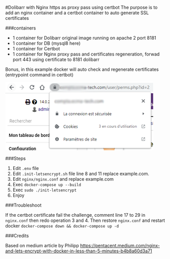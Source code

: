 #Dolibarr with Nginx https as proxy pass using certbot
The purpose is to add an nginx container and a certbot container to auto generate SSL certificates

###containers

- 1 container for Dolibarr original image running on apache 2 port 8181
- 1 container for DB (mysql8 here)
- 1 container for Certbot
- 1 container for Nginx proxy pass and certificates regeneration, forwad port 443 using certificate to 8181 dolibarr

Bonus, in this example docker will auto check and regenerate certificates (entrypoint command in certbot)


![https.png](https.png)

###Steps

1. Edit `.env` file
2. Edit `.init-letsencrypt.sh`  file line 8 and 11 replace example.com.
3. Edit `nginx/nginx.conf` and replace example.com
4. Exec `docker-compose up --build`
5. Exec `sudo ./init-letsencrypt`
6. Enjoy

###Troubleshoot

If the certbot certificate fail the challenge, comment line 17 to 29 in `nginx.conf` then redo operation 3 and 4. Then restore `nginx.conf` and restart docker `docker-compose down && docker-compose up -d`

###Credits

Based on medium article by Philipp https://pentacent.medium.com/nginx-and-lets-encrypt-with-docker-in-less-than-5-minutes-b4b8a60d3a71
